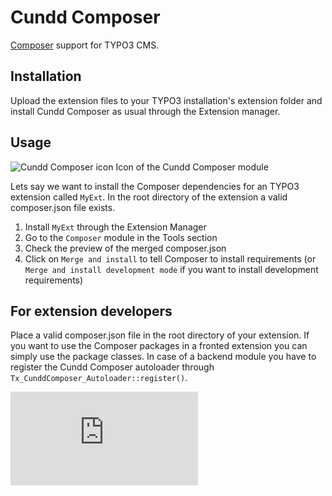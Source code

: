 Cundd Composer
==============

[Composer](http://getcomposer.org/) support for TYPO3 CMS.


Installation
------------

Upload the extension files to your TYPO3 installation's extension folder and install Cundd Composer as usual through the Extension manager.


Usage
-----

![Cundd Composer icon](https://raw.github.com/cundd/CunddComposer/master/ext_icon.gif "Cundd Composer icon") Icon of the Cundd Composer module

Lets say we want to install the Composer dependencies for an TYPO3 extension called `MyExt`. In the root directory of the extension a valid composer.json file exists.

1. Install `MyExt` through the Extension Manager
2. Go to the `Composer` module in the Tools section
3. Check the preview of the merged composer.json
4. Click on `Merge and install` to tell Composer to install requirements (or `Merge and install development mode` if you want to install development requirements)


For extension developers
------------------------

Place a valid composer.json file in the root directory of your extension. If you want to use the Composer packages in a fronted extension you can simply use the package classes. In case of a backend module you have to register the Cundd Composer autoloader through `Tx_CunddComposer_Autoloader::register()`.

![Piwik](http://piwik.cundd.net/piwik.php?idsite=1&amp;rec=1 "User tracking through a private Piwik installation")